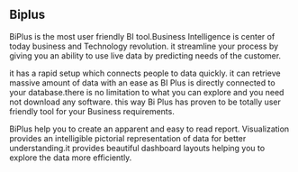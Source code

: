 ## Biplus
BiPlus is the most user friendly BI tool.Business Intelligence is center of today business and Technology revolution. it streamline your process by giving you an ability to use live data by predicting needs of the customer.

it has a rapid setup which connects people to data quickly. it can retrieve massive amount of data with an ease as BI Plus is directly connected to your database.there is no limitation to what you can explore and you need not download any software. this way Bi Plus has proven to be totally user friendly tool for your Business requirements.

BiPlus help you to create an apparent and easy to read report. Visualization provides an intelligible pictorial representation of  data for better understanding.it provides beautiful dashboard layouts helping you to explore the data more efficiently.
<!--stackedit_data:
eyJoaXN0b3J5IjpbLTE1MTYwNTI0MzZdfQ==
-->